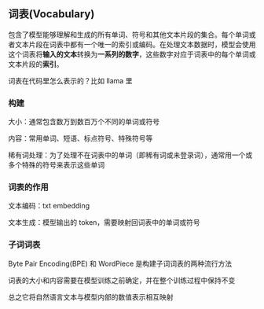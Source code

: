 ## 词表(Vocabulary)
包含了模型能够理解和生成的所有单词、符号和其他文本片段的集合。每个单词或者文本片段在词表中都有一个唯一的索引或编码。在处理文本数据时，模型会使用这个词表将**输入的文本**转换为**一系列的数字**，这些数字对应于词表中的每个单词或文本片段的**索引**。

词表在代码里怎么表示的？比如 llama 里
### 构建
大小：通常包含数万到数百万个不同的单词或符号

内容：常用单词、短语、标点符号、特殊符号等

稀有词处理：为了处理不在词表中的单词（即稀有词或未登录词），通常用一个或多个特殊的符号来表示这些单词

### 词表的作用

文本编码：txt embedding

文本生成：模型输出的 token，需要映射回词表中的单词或符号

### 子词词表
Byte Pair Encoding(BPE) 和 WordPiece 是构建子词词表的两种流行方法

词表的大小和内容需要在模型训练之前确定，并在整个训练过程中保持不变

总之它将自然语言文本与模型内部的数值表示相互映射
